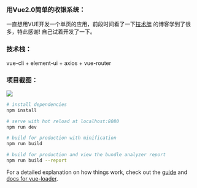 ### 用Vue2.0简单的收银系统：
一直想用VUE开发一个单页的应用，前段时间看了一下[技术胖](http://jspang.com/) 的博客学到了很多，特此感谢! 自己试着开发了一下。
### 技术栈：
vue-cli + element-ui + axios + vue-router
### 项目截图：
<img src="https://github.com/yangfandashuaige/AwesomeVue/blob/master/AwesomePOS/gif/vue.gif"/>

``` bash
# install dependencies
npm install

# serve with hot reload at localhost:8080
npm run dev

# build for production with minification
npm run build

# build for production and view the bundle analyzer report
npm run build --report
```

For a detailed explanation on how things work, check out the [guide](http://vuejs-templates.github.io/webpack/) and [docs for vue-loader](http://vuejs.github.io/vue-loader).
